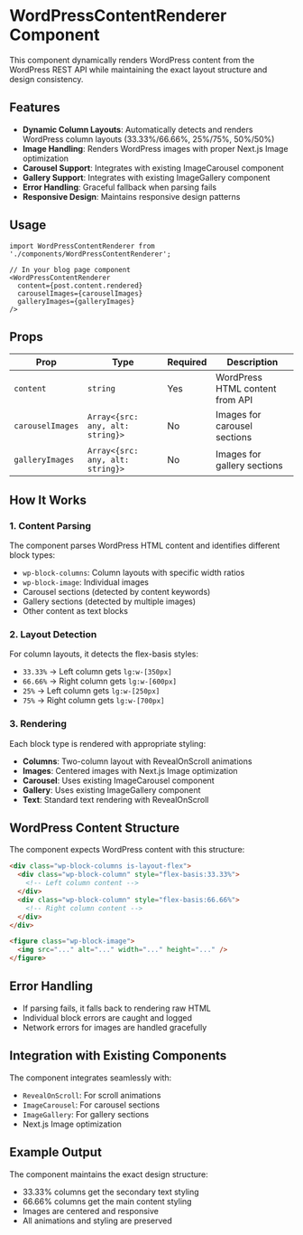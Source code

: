 # WordPressContentRenderer Component

This component dynamically renders WordPress content from the WordPress REST API while maintaining the exact layout structure and design consistency.

## Features

- **Dynamic Column Layouts**: Automatically detects and renders WordPress column layouts (33.33%/66.66%, 25%/75%, 50%/50%)
- **Image Handling**: Renders WordPress images with proper Next.js Image optimization
- **Carousel Support**: Integrates with existing ImageCarousel component
- **Gallery Support**: Integrates with existing ImageGallery component
- **Error Handling**: Graceful fallback when parsing fails
- **Responsive Design**: Maintains responsive design patterns

## Usage

```tsx
import WordPressContentRenderer from './components/WordPressContentRenderer';

// In your blog page component
<WordPressContentRenderer 
  content={post.content.rendered}
  carouselImages={carouselImages}
  galleryImages={galleryImages}
/>
```

## Props

| Prop | Type | Required | Description |
|------|------|----------|-------------|
| `content` | `string` | Yes | WordPress HTML content from API |
| `carouselImages` | `Array<{src: any, alt: string}>` | No | Images for carousel sections |
| `galleryImages` | `Array<{src: any, alt: string}>` | No | Images for gallery sections |

## How It Works

### 1. Content Parsing
The component parses WordPress HTML content and identifies different block types:
- `wp-block-columns`: Column layouts with specific width ratios
- `wp-block-image`: Individual images
- Carousel sections (detected by content keywords)
- Gallery sections (detected by multiple images)
- Other content as text blocks

### 2. Layout Detection
For column layouts, it detects the flex-basis styles:
- `33.33%` → Left column gets `lg:w-[350px]`
- `66.66%` → Right column gets `lg:w-[600px]`
- `25%` → Left column gets `lg:w-[250px]`
- `75%` → Right column gets `lg:w-[700px]`

### 3. Rendering
Each block type is rendered with appropriate styling:
- **Columns**: Two-column layout with RevealOnScroll animations
- **Images**: Centered images with Next.js Image optimization
- **Carousel**: Uses existing ImageCarousel component
- **Gallery**: Uses existing ImageGallery component
- **Text**: Standard text rendering with RevealOnScroll

## WordPress Content Structure

The component expects WordPress content with this structure:

```html
<div class="wp-block-columns is-layout-flex">
  <div class="wp-block-column" style="flex-basis:33.33%">
    <!-- Left column content -->
  </div>
  <div class="wp-block-column" style="flex-basis:66.66%">
    <!-- Right column content -->
  </div>
</div>

<figure class="wp-block-image">
  <img src="..." alt="..." width="..." height="..." />
</figure>
```

## Error Handling

- If parsing fails, it falls back to rendering raw HTML
- Individual block errors are caught and logged
- Network errors for images are handled gracefully

## Integration with Existing Components

The component integrates seamlessly with:
- `RevealOnScroll`: For scroll animations
- `ImageCarousel`: For carousel sections
- `ImageGallery`: For gallery sections
- Next.js Image optimization

## Example Output

The component maintains the exact design structure:
- 33.33% columns get the secondary text styling
- 66.66% columns get the main content styling
- Images are centered and responsive
- All animations and styling are preserved 